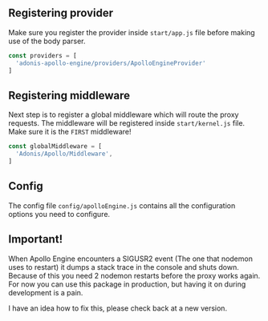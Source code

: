 ## Registering provider

Make sure you register the provider inside `start/app.js` file before making use of the body parser.

```js
const providers = [
  'adonis-apollo-engine/providers/ApolloEngineProvider'
]
```

## Registering middleware

Next step is to register a global middleware which will route the proxy requests. The middleware will be registered inside `start/kernel.js` file.
Make sure it is the `FIRST` middleware!

```js
const globalMiddleware = [
  'Adonis/Apollo/Middleware',
]
```

## Config

The config file `config/apolloEngine.js`  contains all the configuration options you need to configure.

## Important!
When Apollo Engine encounters a SIGUSR2 event (The one that nodemon uses to restart) it dumps a stack trace in the console and shuts down.  
Because of this you need 2 nodemon restarts before the proxy works again. For now you can use this package in production, but having it on during development is a pain.

I have an idea how to fix this, please check back at a new version.